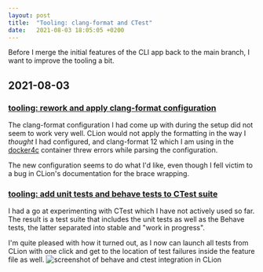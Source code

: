 ```yaml
---
layout: post
title:  "Tooling: clang-format and CTest"
date:   2021-08-03 18:05:05 +0200
---
```


Before I merge the initial features of the CLI app back to the main branch, I want to improve the tooling a bit.

## 2021-08-03
### [tooling: rework and apply clang-format configuration](https://github.com/arnemertz/fix/commit/e6d64ec9fd6ede769ab5b5ecd4015ba6f45a1838)

The clang-format configuration I had come up with during the setup did not seem to work very well.
CLion would not apply the formatting in the way I _thought_ I had configured, and clang-format 12 which I am using in the [docker4c](https://github.com/arnemertz/docker4c) container threw errors while parsing the configuration.

The new configuration seems to do what I'd like, even though I fell victim to a bug in CLion's documentation for the brace wrapping.

### [tooling: add unit tests and behave tests to CTest suite](https://github.com/arnemertz/fix/commit/6f62e7053587059a790d4d9eaf97da4a4491a826)

I had a go at experimenting with CTest which I have not actively used so far.
The result is a test suite that includes the unit tests as well as the Behave tests, the latter separated into stable and "work in progress".

I'm quite pleased with how it turned out, as I now can launch all tests from CLion with one click and get to the location of test failures inside the feature file as well.
![screenshot of behave and ctest integration in CLion]({{site.baseurl}}/assets/img/behave_ctest_integration.png)